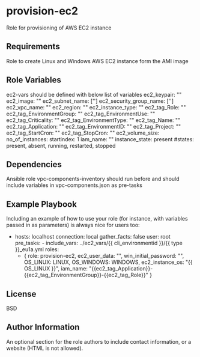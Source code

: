 provision-ec2
=========

Role for provisioning of AWS EC2 instance 

Requirements
------------
Role to create Linux and Windows AWS EC2 instance form the AMI image 

Role Variables
--------------

ec2-vars should be defined with below list of variables
ec2_keypair: ""
ec2_image: ""
ec2_subnet_name: ['']
ec2_security_group_name: ['']
ec2_vpc_name: ""
ec2_region: ""
ec2_instance_type: ""
ec2_tag_Role: ""
ec2_tag_EnvironmentGroup: ""
ec2_tag_EnvironmentUse: ""
ec2_tag_Criticality: ""
ec2_tag_EnvironmentType: ""
ec2_tag_Name: ""
ec2_tag_Application: ""
ec2_tag_EnvironmentID: ""
ec2_tag_Project: ""
ec2_tag_StartCron: ""
ec2_tag_StopCron: ""
ec2_volume_size: 
no_of_instances: 
startindex: 1
iam_name: ""
instance_state: present #states: present, absent, running, restarted, stopped


Dependencies
------------

Ansible role vpc-components-inventory should run before and should include variables in vpc-components.json as pre-tasks

Example Playbook
----------------

Including an example of how to use your role (for instance, with variables passed in as parameters) is always nice for users too:

   - hosts: localhost
   connection: local
   gather_facts: false
   user: root
   pre_tasks:
          - include_vars: ../ec2_vars/{{ cli_environmentid }}/{{ type }}_eu1a.yml
   roles:
     - { role: provision-ec2, ec2_user_data: "", win_initial_password: "", OS_LINUX: LINUX, OS_WINDOWS: WINDOWS, ec2_instance_os: "{{ OS_LINUX }}", iam_name: "{{ec2_tag_Application}}-{{ec2_tag_EnvironmentGroup}}-{{ec2_tag_Role}}" }


License
-------

BSD

Author Information
------------------

An optional section for the role authors to include contact information, or a website (HTML is not allowed).
